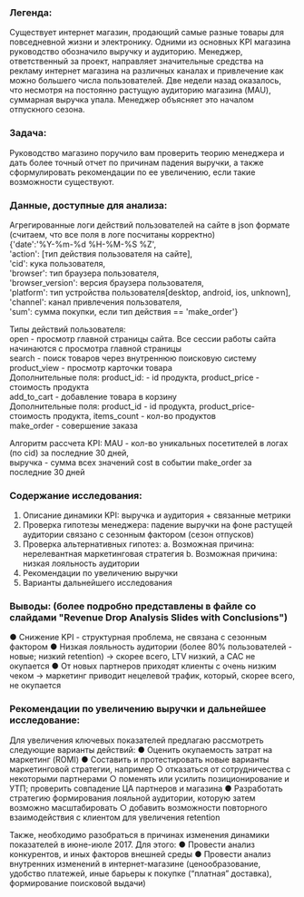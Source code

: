 ### Легенда:
Существует интернет магазин, продающий самые разные товары для повседневной жизни и электронику. Одними из основных KPI магазина руководство обозначило выручку и аудиторию. Менеджер, ответственный за проект, направляет значительные средства на рекламу интернет магазина на различных каналах и привлечение как можно большего числа пользователей.
Две недели назад оказалось, что несмотря на постоянно растущую аудиторию магазина (MAU), суммарная выручка упала. Менеджер объясняет это началом отпускного сезона. 

### Задача:
Руководство магазино поручило вам проверить теорию менеджера и дать более точный отчет по причинам падения выручки, а также сформулировать рекомендации по ее увеличению, если такие возможности существуют.

### Данные, доступные для анализа: 
Агрегированные логи действий пользователей на сайте в json формате (считаем, что все поля в логе посчитаны корректно)<br>
{'date':'%Y-%m-%d %H-%M-%S %Z',<br>
 'action': [тип действия пользователя на сайте],<br>
 'cid': кука пользователя,<br>
 'browser': тип браузера пользователя,<br>
 'browser_version': версия браузера пользователя,<br>
 'platform': тип устройства пользователя[desktop, android, ios, unknown],<br>
 'channel': канал привлечения пользователя,<br>
 'sum': сумма покупки, если тип действия == 'make_order'}<p>
 
 Типы действий пользователя:<br>
 open - просмотр главной страницы сайта. Все сессии работы сайта начинаются с просмотра главной страницы<br>
 search - поиск товаров через внутреннюю поисковую систему<br>
 product_view - просмотр карточки товара<br>
	Дополнительные поля: product_id: - id продукта, product_priсe - стоимость продукта<br>
 add_to_cart - добавление товара в корзину<br>
	Дополнительные поля: product_id - id продукта, product_priсe- стоимость продукта, items_count - кол-во продуктов<br>
 make_order - совершение заказа<br>

Алгоритм рассчета KPI: MAU - кол-во уникальных посетителей в логах (по cid) за последние 30 дней,<br>
						выручка - сумма всех значений cost в событии make_order за последние 30 дней

### Содержание исследования:
1. Описание динамики KPI: выручка и аудитория + связанные метрики
2. Проверка гипотезы менеджера: падение выручки на фоне растущей
аудитории связано с сезонным фактором (сезон отпусков)
3. Проверка альтернативных гипотез:
    a. Возможная причина: нерелевантная маркетинговая стратегия
    b. Возможная причина: низкая лояльность аудитории
4. Рекомендации по увеличению выручки
5. Варианты дальнейшего исследования

### Выводы: (более подробно представлены в файле со слайдами "Revenue Drop Analysis Slides with Conclusions")
● Снижение KPI - структурная проблема, не связана с сезонным фактором
● Низкая лояльность аудитории (более 80% пользователей - новые; низкий retention) -> скорее всего, LTV низкий, а CAC не окупается
● От новых партнеров приходят клиенты с очень низким чеком -> маркетинг приводит нецелевой трафик, который, скорее всего, не окупается


### Рекомендации по увеличению выручки и дальнейшее исследование:
Для увеличения ключевых показателей предлагаю рассмотреть следующие варианты действий:
● Оценить окупаемость затрат на маркетинг (ROMI)
● Составить и протестировать новые варианты маркетинговой стратегии, например
    ○ отказаться от сотрудничества с некоторыми партнерами
    ○ поменять или усилить позиционирование и УТП; проверить совпадение ЦА партнеров и магазина
● Разработать стратегию формирования лояльной аудитории, которую затем возможно масштабировать
    ○ добавить возможности повторного взаимодействия с клиентом для увеличения retention

Также, необходимо разобраться в причинах изменения динамики показателей в июне-июле 2017. 
Для этого:
● Провести анализ конкурентов, и иных факторов внешней среды
● Провести анализ внутренних изменений в интернет-магазине (ценообразование, удобство платежей, иные
барьеры к покупке (“платная” доставка), формирование поисковой выдачи)
